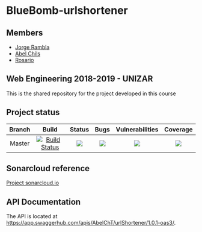 # BlueBomb-urlshortener

## Members
- [Jorge Rambla](http://github.com/jorgeRambla)
- [Abel Chils](https://github.com/AbelChT)
- [Rosario](https://github.com/rslissa)


## Web Engineering 2018-2019 - UNIZAR
This is the shared repository for the project developed in this course

## Project status
| Branch | Build | Status | Bugs | Vulnerabilities | Coverage
|:------:|:------:|:------:|:------:|:------:|:------:|
| Master | [![Build Status](https://travis-ci.org/UNIZAR-30246-2018-BLUE-BOMB/BackEnd.svg?branch=master)](https://travis-ci.org/UNIZAR-30246-2018-BLUE-BOMB/BackEnd)|![](https://sonarcloud.io/api/project_badges/measure?project=UNIZAR-30246-2018-BLUE-BOMB_BackEnd&metric=alert_status) | ![](https://sonarcloud.io/api/project_badges/measure?project=UNIZAR-30246-2018-BLUE-BOMB_BackEnd&metric=bugs) | ![](https://sonarcloud.io/api/project_badges/measure?project=UNIZAR-30246-2018-BLUE-BOMB_BackEnd&metric=vulnerabilities) | ![](https://sonarcloud.io/api/project_badges/measure?project=UNIZAR-30246-2018-BLUE-BOMB_BackEnd&metric=coverage)

## Sonarcloud reference
[Project sonarcloud.io](https://sonarcloud.io/dashboard?id=UNIZAR-30246-2018-BLUE-BOMB_BackEnd)

## API Documentation
The API is located at https://app.swaggerhub.com/apis/AbelChT/urlShortener/1.0.1-oas3/.